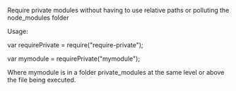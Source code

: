 Require private modules without having to use relative paths or polluting the node_modules folder

Usage:

var requirePrivate = require("require-private");

var mymodule = requirePrivate("mymodule");

Where mymodule is in a folder private_modules at the same level or above the file being executed.
